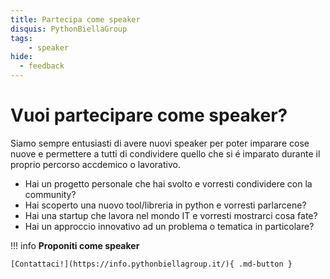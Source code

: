 ```yaml
---
title: Partecipa come speaker
disquis: PythonBiellaGroup
tags:
    - speaker
hide:
  - feedback
---
```


# Vuoi partecipare come speaker?

Siamo sempre entusiasti di avere nuovi speaker per poter imparare cose nuove e permettere a tutti di condividere quello che si é imparato durante il proprio percorso accdemico o lavorativo.

* Hai un progetto personale che hai svolto e vorresti condividere con la community?
* Hai scoperto una nuovo tool/libreria in python e vorresti parlarcene?
* Hai una startup che lavora nel mondo IT e vorresti mostrarci cosa fate?
* Hai un approccio innovativo ad un problema o tematica in particolare?

!!! info
    **Proponiti come speaker**

    [Contattaci!](https://info.pythonbiellagroup.it/){ .md-button }




